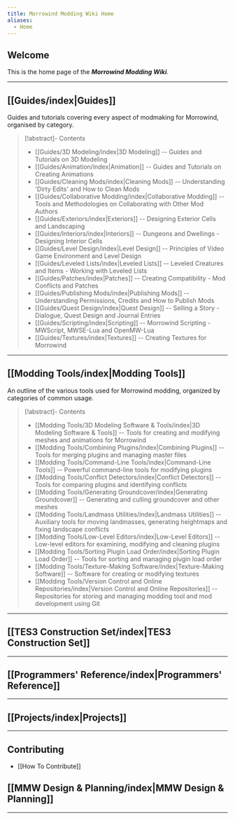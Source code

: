 ```yaml
---
title: Morrowind Modding Wiki Home
aliases:
  - Home
---
```

## Welcome

This is the home page of the ***Morrowind Modding Wiki***.

---

## [[Guides/index|Guides]] 

Guides and tutorials covering every aspect of modmaking for Morrowind, organised by category. 

>[!abstract]- Contents 
> 
>* [[Guides/3D Modeling/index|3D Modeling]] -- Guides and Tutorials on 3D Modeling 
>* [[Guides/Animation/index|Animation]] -- Guides and Tutorials on Creating Animations 
>* [[Guides/Cleaning Mods/index|Cleaning Mods]] -- Understanding 'Dirty Edits' and How to Clean Mods 
>* [[Guides/Collaborative Modding/index|Collaborative Modding]] -- Tools and Methodologies on Collaborating with Other Mod Authors 
>* [[Guides/Exteriors/index|Exteriors]] -- Designing Exterior Cells and Landscaping 
>* [[Guides/Interiors/index|Interiors]] -- Dungeons and Dwellings - Designing Interior Cells 
>* [[Guides/Level Design/index|Level Design]] -- Principles of Video Game Environment and Level Design 
>* [[Guides/Leveled Lists/index|Leveled Lists]] -- Leveled Creatures and Items - Working with Leveled Lists 
>* [[Guides/Patches/index|Patches]] -- Creating Compatibility - Mod Conflicts and Patches
>* [[Guides/Publishing Mods/index|Publishing Mods]] -- Understanding Permissions, Credits and How to Publish Mods 
>* [[Guides/Quest Design/index|Quest Design]] -- Selling a Story - Dialogue, Quest Design and Journal Entries 
>* [[Guides/Scripting/index|Scripting]] -- Morrowind Scripting - MWScript, MWSE-Lua and OpenMW-Lua 
>* [[Guides/Textures/index|Textures]] -- Creating Textures for Morrowind 





---

## [[Modding Tools/index|Modding Tools]]

An outline of the various tools used for Morrowind modding, organized by categories of common usage.

>[!abstract]- Contents 
> 
>* [[Modding Tools/3D Modeling Software & Tools/index|3D Modeling Software & Tools]] -- Tools for creating and modifying meshes and animations for Morrowind
>* [[Modding Tools/Combining Plugins/index|Combining Plugins]] -- Tools for merging plugins and managing master files 
>* [[Modding Tools/Command-Line Tools/index|Command-Line Tools]] -- Powerful command-line tools for modifying plugins 
>* [[Modding Tools/Conflict Detectors/index|Conflict Detectors]] -- Tools for comparing plugins and identifying conflicts 
>* [[Modding Tools/Generating Groundcover/index|Generating Groundcover]] -- Generating and culling groundcover and other meshes 
>* [[Modding Tools/Landmass Utilities/index|Landmass Utilities]] -- Auxiliary tools for moving landmasses, generating heightmaps and fixing landscape conflicts 
>* [[Modding Tools/Low-Level Editors/index|Low-Level Editors]] -- Low-level editors for examining, modifying and cleaning plugins 
>* [[Modding Tools/Sorting Plugin Load Order/index|Sorting Plugin Load Order]] -- Tools for sorting and managing plugin load order 
>* [[Modding Tools/Texture-Making Software/index|Texture-Making Software]] -- Software for creating or modifying textures 
>* [[Modding Tools/Version Control and Online Repositories/index|Version Control and Online Repositories]] -- Repositories for storing and managing modding tool and mod development using Git 





---

## [[TES3 Construction Set/index|TES3 Construction Set]]

---

## [[Programmers' Reference/index|Programmers' Reference]]

---

## [[Projects/index|Projects]]

---
## Contributing
  - [[How To Contribute]]

## [[MMW Design & Planning/index|MMW Design & Planning]]

---

